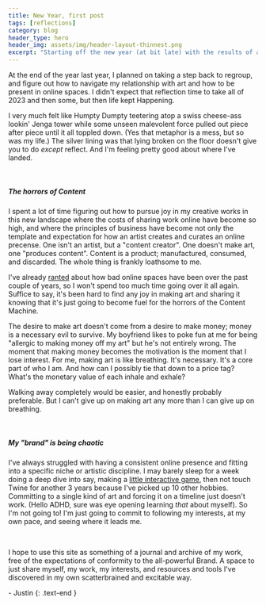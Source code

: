 ```yaml
---
title: New Year, first post
tags: [reflections]
category: blog
header_type: hero
header_img: assets/img/header-layout-thinnest.png
excerpt: "Starting off the new year (at bit late) with the results of a year of reflection on making and sharing art."
---
```


At the end of the year last year, I planned on taking a step back to regroup, and figure out how to navigate my relationship with art and how to be present in online spaces. I didn't expect that reflection time to take all of 2023 and then some, but then life kept Happening.  

I very much felt like Humpty Dumpty teetering atop a swiss cheese-ass lookin' Jenga tower while some unseen malevolent force pulled out piece after piece until it all toppled down. (Yes that metaphor is a mess, but so was my life.) The silver lining was that lying broken on the floor doesn't give you to do *except* reflect. And I'm feeling pretty good about where I've landed.  

<br> 

##### The horrors of Content

I spent a lot of time figuring out how to pursue joy in my creative works in this new landscape where the costs of sharing work online have become so high, and where the principles of business have become not only the template and expectation for how an artist creates and curates an online precense. One isn't an artist, but a "content creator". One doesn't make art, one "produces content". Content is a product; manufactured, consumed, and discarded. The whole thing is frankly loathsome to me.

I've already [ranted](https://wickedliltongue.tumblr.com/post/704357808625401857/art-versus-artist-2022-i-dont-usually-do-these) about how bad online spaces have been over the past couple of years, so I won't spend too much time going over it all again. Suffice to say, it's been hard to find any joy in making art and sharing it knowing that it's just going to become fuel for the horrors of the Content Machine.

The desire to make art doesn't come from a desire to make money; money is a necessary evil to survive. My boyfriend likes to poke fun at me for being "allergic to making money off my art" but he's not entirely wrong. The moment that making money becomes the motivation is the moment that I lose interest. For me, making art is like breathing. It's necessary. It's a core part of who I am. And how can I possibly tie that down to a price tag? What's the monetary value of each inhale and exhale?

Walking away completely would be easier, and honestly probably preferable. But I can't give up on making art any more than I can give up on breathing.  
  
<br>   

##### My "brand" is being chaotic

I've always struggled with having a consistent online presence and fitting into a specific niche or artistic discipline. I may barely sleep for a week doing a deep dive into say, making a [little interactive game](/games/interactive-fiction), then not touch Twine for another 3 years because I've picked up 10 other hobbies. Committing to a single kind of art and forcing it on a timeline just doesn't work. (Hello ADHD, sure was eye opening learning *that* about myself). So I'm not going to! I'm just going to commit to following my interests, at my own pace, and seeing where it leads me.  

<br>  

I hope to use this site as something of a journal and archive of my work, free of the expectations of conformity to the all-powerful Brand. A space to just share myself, my work, my interests, and resources and tools I've discovered in my own scatterbrained and excitable way.  

\- Justin
{: .text-end }